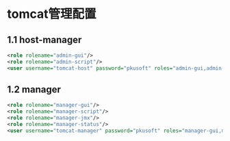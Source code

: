 # tomcat管理配置

## 1.1 host-manager

```xml
<role rolename="admin-gui"/>
<role rolename="admin-script"/>
<user username="tomcat-host" password="pkusoft" roles="admin-gui,admin-script"/>
```
## 1.2 manager

```xml
<role rolename="manager-gui"/>
<role rolename="manager-script"/>
<role rolename="manager-jmx"/>
<role rolename="manager-status"/>
<user username="tomcat-manager" password="pkusoft" roles="manager-gui,manager-jmx,manager-script,manager-status"/>
```